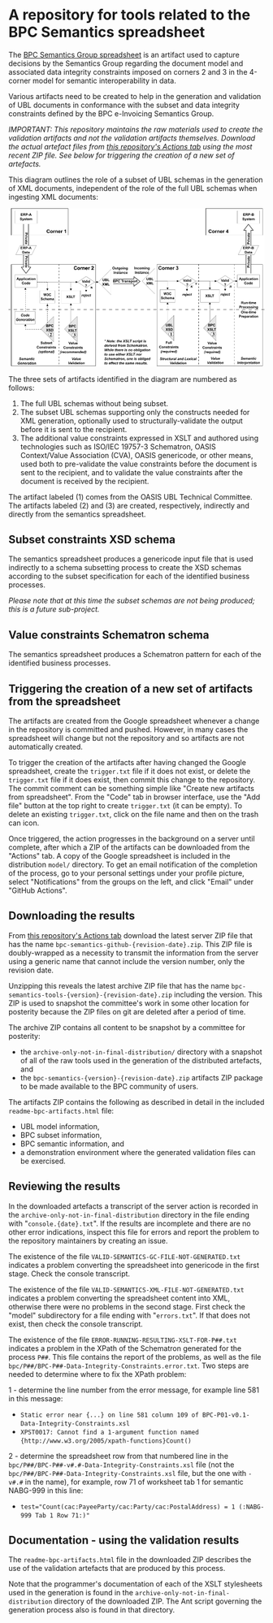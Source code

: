 # A repository for tools related to the BPC Semantics spreadsheet

The [BPC Semantics Group spreadsheet](https://docs.google.com/spreadsheets/d/1qAz_aAbJ99ikA4zUk97FyjyDLcsQ3B3vqjEK-b3C_h8/view) is an artifact used to capture decisions by the Semantics Group regarding the document model and associated data integrity constraints imposed on corners 2 and 3 in the 4-corner model for semantic interoperability in data.

Various artifacts need to be created to help in the generation and validation of UBL documents in conformance with the subset and data integrity constraints defined by the BPC e-Invoicing Semantics Group.

_*IMPORTANT: This repository maintains the raw materials used to create the validation artifacts and not the validation artifacts themselves. Download the actual artefact files from [this repository's Actions tab](https://github.com/bpc-einvoicing/bpc-semantics-spreadsheet-tools/actions) using the most recent ZIP file. See below for triggering the creation of a new set of artefacts.*_

This diagram outlines the role of a subset of UBL schemas in the generation of XML documents, independent of the role of the full UBL schemas when ingesting XML documents:

![The role of a UBL subset schema](README-subset.png "The role of a UBL subset schema")

The three sets of artifacts identified in the diagram are numbered as follows:

1. The full UBL schemas without being subset.
1. The subset UBL schemas supporting only the constructs needed for XML generation, optionally used to structurally-validate the output before it is sent to the recipient.
1. The additional value constraints expressed in XSLT and authored using technologies such as ISO/IEC 19757-3 Schematron, OASIS Context/Value Association (CVA), OASIS genericode, or other means, used both to pre-validate the value constraints before the document is sent to the recipient, and to validate the value constraints after the document is received by the recipient.

The artifact labeled (1) comes from the OASIS UBL Technical Committee. The artifacts labeled (2) and (3) are created, respectively, indirectly and directly from the semantics spreadsheet.

## Subset constraints XSD schema

The semantics spreadsheet produces a genericode input file that is used indirectly to a schema subsetting process to create the XSD schemas according to the subset specification for each of the identified business processes.

_Please note that at this time the subset schemas are not being produced; this is a future sub-project._

## Value constraints Schematron schema

The semantics spreadsheet produces a Schematron pattern for each of the identified business processes.

## Triggering the creation of a new set of artifacts from the spreadsheet

The artifacts are created from the Google spreadsheet whenever a change in the repository is committed and pushed. However, in many cases the spreadsheet will change but not the repository and so artifacts are not automatically created.

To trigger the creation of the artifacts after having changed the Google spreadsheet, create the `trigger.txt` file if it does not exist, or delete the `trigger.txt` file if it does exist, then commit this change to the repository. The commit comment can be something simple like "Create new artifacts from spreadsheet". From the "Code" tab in browser interface, use the "Add file" button at the top right to create `trigger.txt` (it can be empty). To delete an existing `trigger.txt`, click on the file name and then on the trash can icon.

Once triggered, the action progresses in the background on a server until complete, after which a ZIP of the artifacts can be downloaded from the "Actions" tab. A copy of the Google spreadsheet is included in the distribution `model/` directory. To get an email notification of the completion of the process, go to your personal settings under your profile picture, select "Notifications" from the groups on the left, and click "Email" under "GitHub Actions".

## Downloading the results

From [this repository's Actions tab](https://github.com/bpc-einvoicing/bpc-semantics-spreadsheet-tools/actions) download the latest server ZIP file that has the name `bpc-semantics-github-{revision-date}.zip`. This ZIP file is doubly-wrapped as a necessity to transmit the information from the server using a generic name that cannot include the version number, only the revision date.

Unzipping this reveals the latest archive ZIP file that has the name `bpc-semantics-tools-{version}-{revision-date}.zip` including the version. This ZIP is used to snapshot the committee's work in some other location for posterity because the ZIP files on git are deleted after a period of time.

The archive ZIP contains all content to be snapshot by a committee for posterity:
- the `archive-only-not-in-final-distribution/` directory with a snapshot of all of the raw tools used in the generation of the distributed artefacts, and
- the `bpc-semantics-{version}-{revision-date}.zip` artifacts ZIP package to be made available to the BPC community of users.

The artifacts ZIP contains the following as described in detail in the included `readme-bpc-artifacts.html` file:
- UBL model information,
- BPC subset information,
- BPC semantic information, and
- a demonstration environment where the generated validation files can be exercised.

## Reviewing the results

In the downloaded artefacts a transcript of the server action is recorded in the `archive-only-not-in-final-distribution` directory in the file ending with "`console.{date}.txt`". If the results are incomplete and there are no other error indications, inspect this file for errors and report the problem to the repository maintainers by creating an issue.

The existence of the file `VALID-SEMANTICS-GC-FILE-NOT-GENERATED.txt` indicates a problem converting the spreadsheet into genericode in the first stage. Check the console transcript.

The existence of the file `VALID-SEMANTICS-XML-FILE-NOT-GENERATED.txt` indicates a problem converting the spreadsheet content into XML, otherwise there were no problems in the second stage. First check the "model" subdirectory for a file ending with "`errors.txt`". If that does not exist, then check the console transcript.

The existence of the file `ERROR-RUNNING-RESULTING-XSLT-FOR-P##.txt` indicates a problem in the XPath of the Schematron generated for the process `P##`. This file contains the report of the problems, as well as the file `bpc/P##/BPC-P##-Data-Integrity-Constraints.error.txt`. Two steps are needed to determine where to fix the XPath problem:

1 - determine the line number from the error message, for example line 581 in this message:
  - `Static error near {...} on line 581 column 109 of BPC-P01-v0.1-Data-Integrity-Constraints.xsl`
  - `XPST0017: Cannot find a 1-argument function named {http://www.w3.org/2005/xpath-functions}Count()`

2 - determine the spreadsheet row from that numbered line in the `bpc/P##/BPC-P##-v#.#-Data-Integrity-Constraints.xsl` file (not the `bpc/P##/BPC-P##-Data-Integrity-Constraints.xsl` file, but the one with `-v#.#` in the name), for example, row 71 of worksheet tab 1 for semantic NABG-999 in this line:
  - `test="Count(cac:PayeeParty/cac:Party/cac:PostalAddress) = 1 (:NABG-999 Tab 1 Row 71:)"`

## Documentation - using the validation results

The `readme-bpc-artifacts.html` file in the downloaded ZIP describes the use of the validation artefacts that are produced by this process.

Note that the programmer's documentation of each of the XSLT stylesheets used in the generation is found in the `archive-only-not-in-final-distribution` directory of the downloaded ZIP. The Ant script governing the generation process also is found in that directory.

